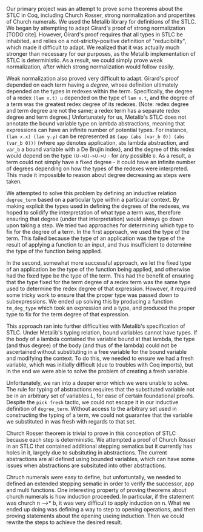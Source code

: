 Our primary project was an attempt to prove some theorems about the STLC in Coq, including Church Rosser, strong normalization and propertites of Church numerals. We used the Metalib library for definitions of the STLC. We began by attempting to adapt Girard's proof of strong normalization [TODO cite]. However, Girard's proof requires that all types in STLC be inhabited, and relies on a not-strictly-positive definition of "reducibility", which made it difficult to adapt. We realized that it was actually much stronger than necessary for our purposes, as the Metalib implementation of STLC is deterministic. As a result, we could simply prove weak normalization, after which strong normalization would follow easily.

Weak normalization also proved very difficult to adapt. Girard's proof depended on each term having a *degree*, whose definition ultimately depended on the types in redexes within the term. Specifically, the degree of a redex `(lam x.t) u` depended on the type of `lam x.t`, and the degree of a term was the greatest redex degree of its redexes. (Note: redex degree and term degree are not the same; a redex term has a separate redex degree and term degree.) Unfortunately for us, Metalib's STLC does not annotate the bound variable type on lambda abstractions, meaning that expressions can have an infinite number of potential types. For instance, `(lam x.x) (lam y.y)` can be represented as `(app (abs (var_b 0)) (abs (var_b 0)))` (where `app` denotes application, `abs` lambda abstraction, and `var_b` a bound variable with a De Brujin index), and the degree of this redex would depend on the type `(U->U)->U->U` - for any possible `U`. As a result, a term could not simply have a fixed degree - it could have an infinite number of degrees depending on how the types of the redexes were interpreted. This made it impossible to reason about degree decreasing as steps were taken.

We attempted to solve this problem by defining an inductive relation `degree_term` based on a particular type within a particular context. By making explicit the types used in defining the degrees of the redexes, we hoped to solidify the interpretation of what type a term was, therefore ensuring that degree (under that interpretation) would always go down upon taking a step. We tried two approaches for determining which type to fix for the degree of a term. In the first approach, we used the type of the term. This failed because the type of an application was the type of the result of applying a function to an input, and thus insufficient to determine the type of the function being applied. 

In the second, somewhat more successful approach, we let the fixed type of an application be the type of the function being applied, and otherwise had the fixed type be the type of the term. This had the benefit of ensuring that the type fixed for the term degree of a redex term was the same type used to determine the redex degree of that expression. However, it required some tricky work to ensure that the proper type was passed down to subexpressions. We ended up solving this by producing a function `tm_deg_type` which took an expression and a type, and produced the proper type to fix for the term degree of that expression.

This approach ran into further difficulties with Metalib's specification of STLC. Under Metalib's typing relation, bound variables cannot have types. If the body of a lambda contained the variable bound at that lambda, the type (and thus degree) of the body (and thus of the lambda) could not be ascertained without substituting in a free variable for the bound variable and modifying the context. To do this, we needed to ensure we had a fresh variable, which was initially difficult (due to troubles with Coq imports), but in the end we were able to solve the problem of creating a fresh variable.

Unfortunately, we ran into a deeper error which we were unable to solve. The rule for typing of abstractions requires that the substituted variable not be in an arbitrary set of variables $L$, for ease of certain foundational proofs. Despite the `pick fresh` tactic, we could not escape it in our inductive definition of `degree_term`. Without access to the arbitrary set used in constructing the typing of a term, we could not guarantee that the variable we substituted in was fresh with regards to that set.

Church Rosser theorem is trivial to prove in this conception of STLC because each step is deterministic. We attempted a proof of Church Rosser in an STLC that contained additional stepping sematics but it currently has holes in it, largely due to subsituting in abstractions. The current abstractions are all defined using bounded variables, which can have some issues when abstractions are subsituted into other abstractions. 

Chruch numerals were easy to define, but unfortuntally, we needed to defined an extended stepping sematic in order to verify the successor, app and multi functions. One interesting property of proving theorems about church numerals is how induction proceeded. In particular, if the statement was church n -->* b, it was very difficult to apply induction on n. What we ended up doing was defining a way to step to opening operations, and then proving statements about the opening useing induction. Then we could rewrite the steps to achieve the desired result. 
